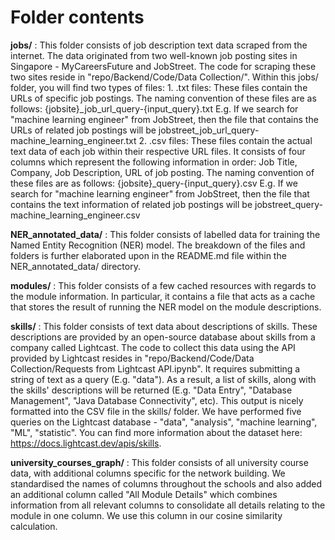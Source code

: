 # Folder contents

<b>jobs/</b> : This folder consists of job description text data scraped from the internet. The data originated from two well-known job posting sites in Singapore - MyCareersFuture and JobStreet. The code for scraping these two sites reside in "repo/Backend/Code/Data Collection/". Within this jobs/ folder, you will find two types of files:
	1. .txt files: These files contain the URLs of specific job postings. The naming convention of these files are as follows:
		{jobsite}_job_url_query-{input_query}.txt
		E.g. If we search for "machine learning engineer" from JobStreet, then the file that contains the URLs of related job postings will be jobstreet_job_url_query-machine_learning_engineer.txt
	2. .csv files: These files contain the actual text data of each job within their respective URL files. It consists of four columns which represent the following information in order: Job Title, Company, Job Description, URL of job posting. The naming convention of these files are as follows:
		{jobsite}_query-{input_query}.csv
		E.g. If we search for "machine learning engineer" from JobStreet, then the file that contains the text information of related job postings will be jobstreet_query-machine_learning_engineer.csv

<b>NER_annotated_data/</b> : This folder consists of labelled data for training the Named Entity Recognition (NER) model. The breakdown of the files and folders is further elaborated upon in the README.md file within the NER_annotated_data/ directory.

<b>modules/</b> : This folder consists of a few cached resources with regards to the module information. In particular, it contains a file that acts as a cache that stores the result of running the NER model on the module descriptions.

<b>skills/</b> : This folder consists of text data about descriptions of skills. These descriptions are provided by an open-source database about skills from a company called Lightcast. The code to collect this data using the API provided by Lightcast resides in "repo/Backend/Code/Data Collection/Requests from Lightcast API.ipynb". It requires submitting a string of text as a query (E.g. "data"). As a result, a list of skills, along with the skills' descriptions will be returned (E.g. "Data Entry", "Database Management", "Java Database Connectivity", etc). This output is nicely formatted into the CSV file in the skills/ folder. We have performed five queries on the Lightcast database - "data", "analysis", "machine learning", "ML", "statistic". 
You can find more information about the dataset here: https://docs.lightcast.dev/apis/skills. 

<b>university_courses_graph/</b> : This folder consists of all university course data, with additional columns specific for the network building. We standardised the names of columns throughout the schools and also added an additional column called "All Module Details" which combines information from all relevant columns to consolidate all details relating to the module in one column. We use this column in our cosine similarity calculation. 
